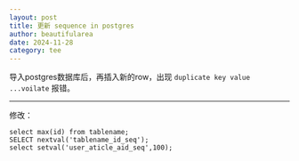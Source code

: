 ```yaml
---
layout: post
title: 更新 sequence in postgres
author: beautifularea
date: 2024-11-28
category: tee
---
```


导入postgres数据库后，再插入新的row，出现 `duplicate key value ...voilate` 报错。

-----

修改：  
```
select max(id) from tablename;
SELECT nextval('tablename_id_seq');
select setval('user_aticle_aid_seq',100);
```